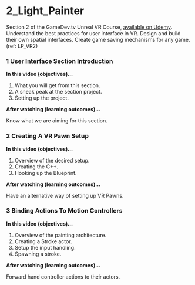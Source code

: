 # 2_Light_Painter

Section 2 of the GameDev.tv Unreal VR Course, [available on Udemy](http://gdev.tv/unrealvrgithuboffer). Understand the best practices for user interface in VR. Design and build their own spatial interfaces. Create game saving mechanisms for any game. (ref: LP_VR2)

### 1 User Interface Section Introduction ###

**In this video (objectives)…**

1. What you will get from this section.
2. A sneak peak at the section project.
3. Setting up the project.

**After watching (learning outcomes)…**

Know what we are aiming for this section.

### 2 Creating A VR Pawn Setup ###

**In this video (objectives)…**

1. Overview of the desired setup.
2. Creating the C++.
3. Hooking up the Blueprint.

**After watching (learning outcomes)…**

Have an alternative way of setting up VR Pawns.

### 3 Binding Actions To Motion Controllers ###

**In this video (objectives)…**

1. Overview of the painting architecture.
2. Creating a Stroke actor.
3. Setup the input handling.
4. Spawning a stroke.

**After watching (learning outcomes)…**

Forward hand controller actions to their actors.
